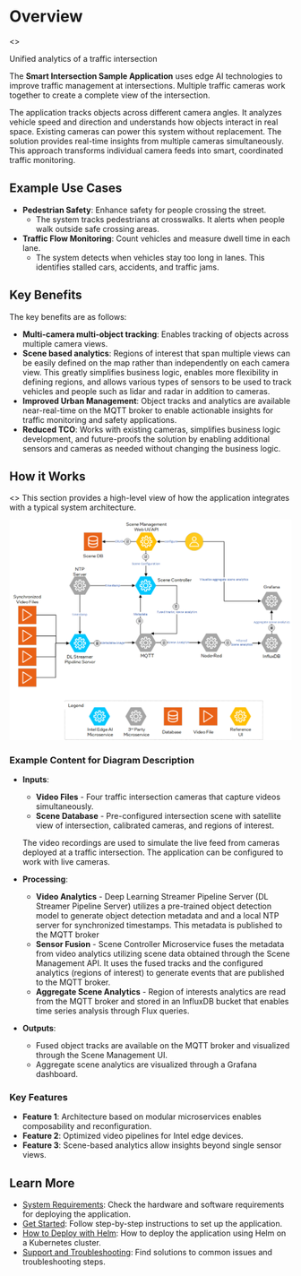 # Overview 

<<Please add the introduction section in the index.rst file>>

Unified analytics of a traffic intersection

<!--REQUIRED-->
The **Smart Intersection Sample Application** uses edge AI technologies to improve traffic management at intersections. Multiple traffic cameras work together to create a complete view of the intersection.

The application tracks objects across different camera angles. It analyzes vehicle speed and direction and understands how objects interact in real space. Existing cameras can power this system without replacement. The solution provides real-time insights from multiple cameras simultaneously. This approach transforms individual camera feeds into smart, coordinated traffic monitoring.

## Example Use Cases
- **Pedestrian Safety**: Enhance safety for people crossing the street.
  - The system tracks pedestrians at crosswalks. It alerts when people walk outside safe crossing areas.
- **Traffic Flow Monitoring**: Count vehicles and measure dwell time in each lane.
  - The system detects when vehicles stay too long in lanes. This identifies stalled cars, accidents, and traffic jams.

## Key Benefits

The key benefits are as follows:

- **Multi-camera multi-object tracking**: Enables tracking of objects across multiple camera views.
- **Scene based analytics**: Regions of interest that span multiple views can be easily defined on the map rather than independently on each camera view. This greatly simplifies business logic, enables more flexibility in defining regions, and allows various types of sensors to be used to track vehicles and people such as lidar and radar in addition to cameras.
- **Improved Urban Management**: Object tracks and analytics are available near-real-time on the MQTT broker to enable actionable insights for traffic monitoring and safety applications.
- **Reduced TCO**: Works with existing cameras, simplifies business logic development, and future-proofs the solution by enabling additional sensors and cameras as needed without changing the business logic.

## How it Works

<<If you are updating this section. Please update in the how-it-works.rst file>>
This section provides a high-level view of how the application integrates with a typical system architecture.

![High-Level System Diagram](./_images/architecture.png)

### Example Content for Diagram Description
- **Inputs**:
  - **Video Files** - Four traffic intersection cameras that capture videos simultaneously.
  - **Scene Database** - Pre-configured intersection scene with satellite view of intersection, calibrated cameras, and regions of interest.

  The video recordings are used to simulate the live feed from cameras deployed at a traffic intersection. The application can be configured to work with live cameras.
- **Processing**:
  - **Video Analytics** - Deep Learning Streamer Pipeline Server (DL Streamer Pipeline Server) utilizes a pre-trained object detection model to generate object detection metadata and and a local NTP server for synchronized timestamps. This metadata is published to the MQTT broker
  - **Sensor Fusion** - Scene Controller Microservice fuses the metadata from video analytics utilizing scene data obtained through the Scene Management API. It uses the fused tracks and the configured analytics (regions of interest) to generate events that are published to the MQTT broker.
  - **Aggregate Scene Analytics** - Region of interests analytics are read from the MQTT broker and stored in an InfluxDB bucket that enables time series analysis through Flux queries.
- **Outputs**:
  - Fused object tracks are available on the MQTT broker and visualized through the Scene Management UI.
  - Aggregate scene analytics are visualized through a Grafana dashboard.

### Key Features
- **Feature 1**: Architecture based on modular microservices enables composability and reconfiguration.
- **Feature 2**: Optimized video pipelines for Intel edge devices.
- **Feature 3**: Scene-based analytics allow insights beyond single sensor views.

## Learn More

- [System Requirements](system-requirements.md): Check the hardware and software requirements for deploying the application.
- [Get Started](get-started.md): Follow step-by-step instructions to set up the application.
- [How to Deploy with Helm](how-to-deploy-helm.md): How to deploy the application using Helm on a Kubernetes cluster.
- [Support and Troubleshooting](support.md): Find solutions to common issues and troubleshooting steps.

